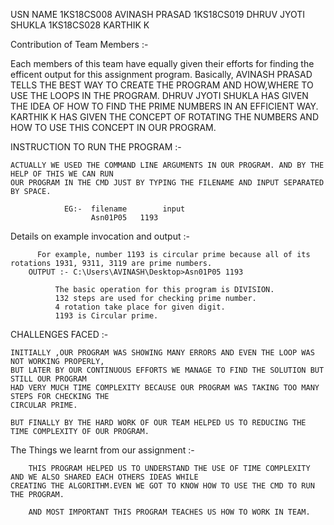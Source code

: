  USN              NAME
						1KS18CS008      AVINASH PRASAD
						1KS18CS019	DHRUV JYOTI SHUKLA
						1KS18CS028	KARTHIK K


Contribution of Team Members  :-

Each members of this team have equally given their efforts for finding the efficent output for this assignment program.
Basically, 
           AVINASH PRASAD TELLS THE BEST WAY TO CREATE THE PROGRAM AND HOW,WHERE TO USE THE LOOPS IN THE PROGRAM.
           DHRUV JYOTI SHUKLA HAS GIVEN THE IDEA OF HOW TO FIND THE PRIME NUMBERS IN AN EFFICIENT WAY.
	   KARTHIK K HAS GIVEN THE CONCEPT OF ROTATING THE NUMBERS AND HOW TO USE THIS CONCEPT IN OUR PROGRAM.


INSTRUCTION TO RUN THE PROGRAM  :-

	ACTUALLY WE USED THE COMMAND LINE ARGUMENTS IN OUR PROGRAM. AND BY THE HELP OF THIS WE CAN RUN 
	OUR PROGRAM IN THE CMD JUST BY TYPING THE FILENAME AND INPUT SEPARATED BY SPACE.
					
				EG:-  filename        input
				      Asn01P05   1193  



Details on example invocation and output :-

          For example, number 1193 is circular prime because all of its rotations 1931, 9311, 3119 are prime numbers.
		OUTPUT :- C:\Users\AVINASH\Desktop>Asn01P05 1193
			
			  The basic operation for this program is DIVISION.
			  132 steps are used for checking prime number.
			  4 rotation take place for given digit.
			  1193 is Circular prime.



CHALLENGES FACED :-

	INITIALLY ,OUR PROGRAM WAS SHOWING MANY ERRORS AND EVEN THE LOOP WAS NOT WORKING PROPERLY, 
	BUT LATER BY OUR CONTINUOUS EFFORTS WE MANAGE TO FIND THE SOLUTION BUT STILL OUR PROGRAM 
	HAD VERY MUCH TIME COMPLEXITY BECAUSE OUR PROGRAM WAS TAKING TOO MANY STEPS FOR CHECKING THE 
	CIRCULAR PRIME.

	BUT FINALLY BY THE HARD WORK OF OUR TEAM HELPED US TO REDUCING THE TIME COMPLEXITY OF OUR PROGRAM.


The Things we learnt from our assignment :-

        THIS PROGRAM HELPED US TO UNDERSTAND THE USE OF TIME COMPLEXITY AND WE ALSO SHARED EACH OTHERS IDEAS WHILE
	CREATING THE ALGORITHM.EVEN WE GOT TO KNOW HOW TO USE THE CMD TO RUN THE PROGRAM.
        
        AND MOST IMPORTANT THIS PROGRAM TEACHES US HOW TO WORK IN TEAM.
